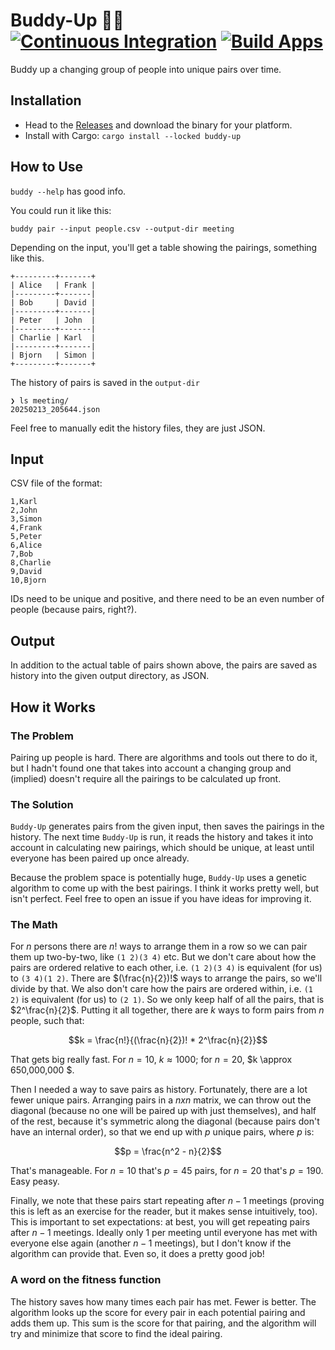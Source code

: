 # Buddy-Up 🎉🥳  [![Continuous Integration](https://github.com/ckoehler/buddy-up/actions/workflows/ci.yml/badge.svg)](https://github.com/ckoehler/buddy-up/actions/workflows/ci.yml) [![Build Apps](https://github.com/ckoehler/buddy-up/actions/workflows/build-apps.yml/badge.svg)](https://github.com/ckoehler/buddy-up/actions/workflows/build-apps.yml)

Buddy up a changing group of people into unique pairs over time.

## Installation

- Head to the [Releases](https://github.com/ckoehler/buddy-up/releases/latest) and download the binary for your platform.
- Install with Cargo: `cargo install --locked buddy-up`

## How to Use

`buddy --help` has good info. 

You could run it like this:

`buddy pair --input people.csv --output-dir meeting`

Depending on the input, you'll get a table showing the pairings, something like this. 

```
+---------+-------+
| Alice   | Frank |
|---------+-------|
| Bob     | David |
|---------+-------|
| Peter   | John  |
|---------+-------|
| Charlie | Karl  |
|---------+-------|
| Bjorn   | Simon |
+---------+-------+
```

The history of pairs is saved in the `output-dir`

```
❯ ls meeting/
20250213_205644.json
```

Feel free to manually edit the history files, they are just JSON.

## Input

CSV file of the format:

```csv
1,Karl
2,John
3,Simon
4,Frank
5,Peter
6,Alice
7,Bob
8,Charlie
9,David
10,Bjorn
```

IDs need to be unique and positive, and there need to be an even number of people (because pairs, right?).

## Output

In addition to the actual table of pairs shown above, the pairs are saved as history into the given output directory, as JSON.

## How it Works

### The Problem

Pairing up people is hard. There are algorithms and tools out there to do it, but I hadn't found one that takes into account a 
changing group and (implied) doesn't require all the pairings to be calculated up front.

### The Solution

`Buddy-Up` generates pairs from the given input, then saves the pairings in the history. The next time `Buddy-Up` is run, it reads the history 
and takes it into account in calculating new pairings, which should be unique, at least until everyone has been paired up once already.

Because the problem space is potentially huge, `Buddy-Up` uses a genetic algorithm to come up with the best pairings. I think it works pretty well, but isn't 
perfect. Feel free to open an issue if you have ideas for improving it.

### The Math

For $n$ persons there are $n!$ ways to arrange them in a row so we can pair them up two-by-two, like `(1 2)(3 4)` etc. But we don't care about 
how the pairs are ordered relative to each other, i.e. `(1 2)(3 4)` is equivalent (for us) to `(3 4)(1 2)`. There are $(\frac{n}{2})!$ ways to arrange the pairs,
so we'll divide by that. We also don't care how the pairs are ordered within, i.e. `(1 2)` is equivalent (for us) to `(2 1)`. So we only keep half of all the pairs,
that is $2^\frac{n}{2}$. Putting it all together, there are $k$ ways to form pairs from $n$ people, such that:

$$k = \frac{n!}{(\frac{n}{2})! * 2^\frac{n}{2}}$$

That gets big really fast. For $n=10$, $k \approx 1000$; for $n=20$, $k \approx 650,000,000 $.

Then I needed a way to save pairs as history. Fortunately, there are a lot fewer unique pairs. Arranging pairs in a $n x n$ matrix, we can throw out the
diagonal (because no one will be paired up with just themselves), and half of the rest, because it's symmetric along the diagonal (because pairs don't
have an internal order), so that we end up with $p$ unique pairs, where $p$ is:

$$p = \frac{n^2 - n}{2}$$

That's manageable. For $n=10$ that's $p = 45$ pairs, for $n=20$ that's $p = 190$. Easy peasy.

Finally, we note that these pairs start repeating after $n-1$ meetings (proving this is left as an exercise for the reader, but it makes sense intuitively, too).
This is important to set expectations: at best, you will get repeating pairs after $n-1$ meetings. Ideally only 1 per meeting until everyone has met with
everyone else again (another $n-1$ meetings), but I don't know if the algorithm can provide that. Even so, it does a pretty good job!

### A word on the fitness function

The history saves how many times each pair has met. Fewer is better. The algorithm looks up the score for every pair in each potential pairing and adds them up. This sum
is the score for that pairing, and the algorithm will try and minimize that score to find the ideal pairing.
